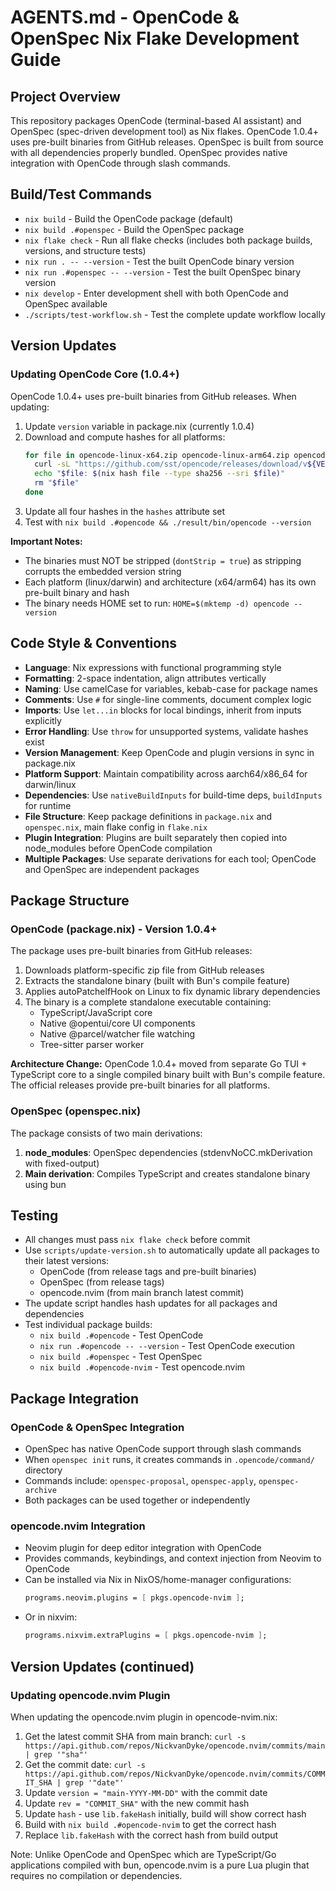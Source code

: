 # AGENTS.md - OpenCode & OpenSpec Nix Flake Development Guide

## Project Overview
This repository packages OpenCode (terminal-based AI assistant) and OpenSpec (spec-driven development tool) as Nix flakes. OpenCode 1.0.4+ uses pre-built binaries from GitHub releases. OpenSpec is built from source with all dependencies properly bundled. OpenSpec provides native integration with OpenCode through slash commands.

## Build/Test Commands
- `nix build` - Build the OpenCode package (default)
- `nix build .#openspec` - Build the OpenSpec package
- `nix flake check` - Run all flake checks (includes both package builds, versions, and structure tests)
- `nix run . -- --version` - Test the built OpenCode binary version
- `nix run .#openspec -- --version` - Test the built OpenSpec binary version
- `nix develop` - Enter development shell with both OpenCode and OpenSpec available
- `./scripts/test-workflow.sh` - Test the complete update workflow locally

## Version Updates

### Updating OpenCode Core (1.0.4+)
OpenCode 1.0.4+ uses pre-built binaries from GitHub releases. When updating:
1. Update `version` variable in package.nix (currently 1.0.4)
2. Download and compute hashes for all platforms:
   ```bash
   for file in opencode-linux-x64.zip opencode-linux-arm64.zip opencode-darwin-x64.zip opencode-darwin-arm64.zip; do
     curl -sL "https://github.com/sst/opencode/releases/download/v${VERSION}/$file" -o "$file"
     echo "$file: $(nix hash file --type sha256 --sri $file)"
     rm "$file"
   done
   ```
3. Update all four hashes in the `hashes` attribute set
4. Test with `nix build .#opencode && ./result/bin/opencode --version`

**Important Notes:**
- The binaries must NOT be stripped (`dontStrip = true`) as stripping corrupts the embedded version string
- Each platform (linux/darwin) and architecture (x64/arm64) has its own pre-built binary and hash
- The binary needs HOME set to run: `HOME=$(mktemp -d) opencode --version`

## Code Style & Conventions
- **Language**: Nix expressions with functional programming style
- **Formatting**: 2-space indentation, align attributes vertically
- **Naming**: Use camelCase for variables, kebab-case for package names
- **Comments**: Use `#` for single-line comments, document complex logic
- **Imports**: Use `let...in` blocks for local bindings, inherit from inputs explicitly
- **Error Handling**: Use `throw` for unsupported systems, validate hashes exist
- **Version Management**: Keep OpenCode and plugin versions in sync in package.nix
- **Platform Support**: Maintain compatibility across aarch64/x86_64 for darwin/linux
- **Dependencies**: Use `nativeBuildInputs` for build-time deps, `buildInputs` for runtime
- **File Structure**: Keep package definitions in `package.nix` and `openspec.nix`, main flake config in `flake.nix`
- **Plugin Integration**: Plugins are built separately then copied into node_modules before OpenCode compilation
- **Multiple Packages**: Use separate derivations for each tool; OpenCode and OpenSpec are independent packages

## Package Structure

### OpenCode (package.nix) - Version 1.0.4+
The package uses pre-built binaries from GitHub releases:
1. Downloads platform-specific zip file from GitHub releases
2. Extracts the standalone binary (built with Bun's compile feature)
3. Applies autoPatchelfHook on Linux to fix dynamic library dependencies
4. The binary is a complete standalone executable containing:
   - TypeScript/JavaScript core
   - Native @opentui/core UI components
   - Native @parcel/watcher file watching
   - Tree-sitter parser worker

**Architecture Change:** OpenCode 1.0.4+ moved from separate Go TUI + TypeScript core to a single compiled binary built with Bun's compile feature. The official releases provide pre-built binaries for all platforms.

### OpenSpec (openspec.nix)
The package consists of two main derivations:
1. **node_modules**: OpenSpec dependencies (stdenvNoCC.mkDerivation with fixed-output)
2. **Main derivation**: Compiles TypeScript and creates standalone binary using bun

## Testing
- All changes must pass `nix flake check` before commit
- Use `scripts/update-version.sh` to automatically update all packages to their latest versions:
  - OpenCode (from release tags and pre-built binaries)
  - OpenSpec (from release tags)
  - opencode.nvim (from main branch latest commit)
- The update script handles hash updates for all packages and dependencies
- Test individual package builds:
  - `nix build .#opencode` - Test OpenCode
  - `nix run .#opencode -- --version` - Test OpenCode execution
  - `nix build .#openspec` - Test OpenSpec
  - `nix build .#opencode-nvim` - Test opencode.nvim

## Package Integration

### OpenCode & OpenSpec Integration
- OpenSpec has native OpenCode support through slash commands
- When `openspec init` runs, it creates commands in `.opencode/command/` directory
- Commands include: `openspec-proposal`, `openspec-apply`, `openspec-archive`
- Both packages can be used together or independently

### opencode.nvim Integration
- Neovim plugin for deep editor integration with OpenCode
- Provides commands, keybindings, and context injection from Neovim to OpenCode
- Can be installed via Nix in NixOS/home-manager configurations:
  ```nix
  programs.neovim.plugins = [ pkgs.opencode-nvim ];
  ```
- Or in nixvim:
  ```nix
  programs.nixvim.extraPlugins = [ pkgs.opencode-nvim ];
  ```

## Version Updates (continued)

### Updating opencode.nvim Plugin
When updating the opencode.nvim plugin in opencode-nvim.nix:
1. Get the latest commit SHA from main branch: `curl -s https://api.github.com/repos/NickvanDyke/opencode.nvim/commits/main | grep '"sha"'`
2. Get the commit date: `curl -s https://api.github.com/repos/NickvanDyke/opencode.nvim/commits/COMMIT_SHA | grep '"date"'`
3. Update `version = "main-YYYY-MM-DD"` with the commit date
4. Update `rev = "COMMIT_SHA"` with the new commit hash
5. Update `hash` - use `lib.fakeHash` initially, build will show correct hash
6. Build with `nix build .#opencode-nvim` to get the correct hash
7. Replace `lib.fakeHash` with the correct hash from build output

Note: Unlike OpenCode and OpenSpec which are TypeScript/Go applications compiled with bun, opencode.nvim is a pure Lua plugin that requires no compilation or dependencies.